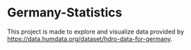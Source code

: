 # Germany-Statistics
This project is made to explore and visualize data provided by https://data.humdata.org/dataset/hdro-data-for-germany. 

